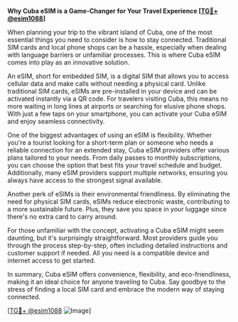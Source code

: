 **Why Cuba eSIM is a Game-Changer for Your Travel Experience [[TG💪+ @esim1088](https://t.me/s/esim1088)]**

When planning your trip to the vibrant island of Cuba, one of the most essential things you need to consider is how to stay connected. Traditional SIM cards and local phone shops can be a hassle, especially when dealing with language barriers or unfamiliar processes. This is where Cuba eSIM comes into play as an innovative solution.

An eSIM, short for embedded SIM, is a digital SIM that allows you to access cellular data and make calls without needing a physical card. Unlike traditional SIM cards, eSIMs are pre-installed in your device and can be activated instantly via a QR code. For travelers visiting Cuba, this means no more waiting in long lines at airports or searching for elusive phone shops. With just a few taps on your smartphone, you can activate your Cuba eSIM and enjoy seamless connectivity.

One of the biggest advantages of using an eSIM is flexibility. Whether you're a tourist looking for a short-term plan or someone who needs a reliable connection for an extended stay, Cuba eSIM providers offer various plans tailored to your needs. From daily passes to monthly subscriptions, you can choose the option that best fits your travel schedule and budget. Additionally, many eSIM providers support multiple networks, ensuring you always have access to the strongest signal available.

Another perk of eSIMs is their environmental friendliness. By eliminating the need for physical SIM cards, eSIMs reduce electronic waste, contributing to a more sustainable future. Plus, they save you space in your luggage since there's no extra card to carry around.

For those unfamiliar with the concept, activating a Cuba eSIM might seem daunting, but it's surprisingly straightforward. Most providers guide you through the process step-by-step, often including detailed instructions and customer support if needed. All you need is a compatible device and internet access to get started.

In summary, Cuba eSIM offers convenience, flexibility, and eco-friendliness, making it an ideal choice for anyone traveling to Cuba. Say goodbye to the stress of finding a local SIM card and embrace the modern way of staying connected. 

[[TG💪+ @esim1088](https://t.me/s/esim1088) ![Image](https://i.postimg.cc/Y0z9fWf4/image.png)]